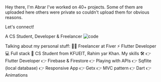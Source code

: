 Hey there, I'm Abrar 
I've worked on 40+ projects. Some of them are uploaded here others were private so couldn't upload them for obvious reasons.

Let's connect!
      
A CS Student, Developer & Freelancer
![code](https://user-images.githubusercontent.com/84737324/141446986-e7d64c48-fe37-4940-b3bc-aa148e2bb6bf.gif)


Talking about my personal stuff:
🙋‍♂️ Freelancer at Fiver
⚡ Flutter Developer
💻 Full stack
📑 CS Student from KFUEIT, Rahim yar Khan.
My skills 🛠
👉 Flutter Developer
👉 Firebase & Firestore
👉 Playing with APIs
👉 Sqflite (local database)
👉 Responsive App
👉 Getx
👉 MVC pattern
👉 Dart
👉 Animations




